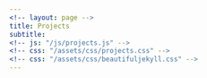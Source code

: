 ```yaml
---
<!-- layout: page -->
title: Projects
subtitle: 
<!-- js: "/js/projects.js" -->
<!-- css: "/assets/css/projects.css" -->
<!-- css: "/assets/css/beautifuljekyll.css" -->
---
```


<style>
	#table_cv {
	  /*border-collapse: collapse;
	  width: 100%;
	  height:200px;*/
	  /*background-color: #111111; */
	  position: relative;
	  /*color:white;*/
	}

	th, tr, td {
	  /*padding: 0px;*/
	  text-align: center;
	  /*border-bottom: 1px solid #ddd;*/
	  /*max-width: 55px;*/
	  /*height:100%;*/
	  background-color: #111111; 
	  
	}

	img {
	  width: 300px;
	  height:180px;  
	  vertical-align:top; 
	}

	.center{
		margin: auto;
		/*padding: 40px;*/
		display: flex;
  		justify-content: center;
	}

	#DivImage{	
			
  		justify-content: center;
  		border: 3px solid #73AD21;
  		display: block;
		width: 100%;
		height: 100%;
		margin: 0;
		padding: 0;
		text-align: center;
	}

	#subtitle_header{
		  padding: 60px;
		  text-align: left;
		  background: #1abc9c;
		  color: white;
		  font-size: 30px;
	}

	#title_header{
		  padding: 0px;
		  text-align: center;
		  background: #1abc9c;
		  color: white;
		  font-size: 72px;
		  font-family: "Lucida Console", "Courier New", monospace;
	}
</style>

<p style="display: none;" id="numRepos">0</p>

<script src="https://ajax.googleapis.com/ajax/libs/jquery/2.1.1/jquery.min.js"></script>

<div id="container">
  <div id="output"></div>
  <div id="output2"></div>
</div>

<script>
   
  function tableCreate(table_id,rows,cols){
    var body = document.body;
    tbl = document.createElement('table');
		tbl.id = table_id;

    var total_rows = Math.round(rows/2);
  
    for(var i = 0; i < total_rows; i++){
        var tr = tbl.insertRow();           
        for(var j = 0; j < cols; j++){            
            if(i == total_rows){   
            var td = tr.insertCell();               
                break;                
                
            } else {            
                var td = tr.insertCell();
                if(i == total_rows ){
                    td.setAttribute('rowSpan', '2');  
                    
                }
            }            
        }       
        
    }
    return tbl;
}
  
</script>

<script>
	function groupTable(input_list){
		tbl_element = tableCreate('table_cv',input_list.length,2);
		
		var i = 0, len = input_list.length;
		var row = 0;
    	var col = 0; 
		
	  while (i < len) {
		value = input_list[i];
		
		if (col == 0){

	            
	        var div1 = document.createElement("div");  
	        var div2 = document.createElement("div"); 
	        var div3 = document.createElement("div"); 

	          div1.id = "DivImage";

	          // div1.classList.add('center');
	          div2.classList.add('center');
	          div3.classList.add('center');								

	          var td = tbl_element.rows[row].cells[0];
							console.log("yeah3");
	          var img = document.createElement("img"); 							
							
	          img.src = value.images;              
	          img.onclick = function() {
	            window.location.href = value.url;
	          }
							
	          var a = document.createElement('a');
	          var linkText = document.createTextNode(value.name);
	          a.appendChild(linkText);
	              a.title = value.name;
	              a.href = value.url;
	              div1.appendChild(img);
	              div2.appendChild(a);              
	              div3.appendChild(document.createTextNode(value.description));
	              td.appendChild(div1)
	              td.appendChild(div2)
	              td.appendChild(div3)
	              col++;  

	            
            }else{
              var div1 = document.createElement("div");  
              var div2 = document.createElement("div"); 
              var div3 = document.createElement("div");

              div1.id = "DivImage";   

              div2.classList.add('center');
              div3.classList.add('center');
							console.log("gh");

              var td = tbl_element.rows[row].cells[1];
							console.log("gh");
              var img = document.createElement("img");
              img.src = value.images;
              var a = document.createElement('a');
              var linkText = document.createTextNode(value.name);
              a.appendChild(linkText);
              a.title = value.name;
              a.href = value.url;
              
              div1.appendChild(img);
              div2.appendChild(a);
              div3.appendChild(document.createTextNode(value.description));
              td.appendChild(div1)
              td.appendChild(div2)
              td.appendChild(div3)
              

              col=0;
              row++;        
            
            }
			i++;

	  }	
	return tbl_element;
		
	}
</script>

<script>
	

function getTotalRepos(url){

	var rowsInRepo = 0;

	$.ajax({
      method: "GET",
      cache: false,
      url: url,
      dataType: "json",
	  async : false, 
      success: function(data) {

        var key=0
        var rows = 0;
        for(key in data.projects) {
          if(data.projects.hasOwnProperty(key)) {
            rows++;
          }
        }
        
        //console.log(rows); 
        rowsInRepo = rows;
				//console.log(rowsInRepo);

      },
      
    });  
		
		return rowsInRepo;
}

</script>

<script>

  function tableFillData(){
    var url = "https://danieltobon43.pythonanywhere.com/projects";   

    var rowsInRepo = getTotalRepos(url);		
	console.log("total repos: ",rowsInRepo);
		
    var totalRepos = document.getElementById("numRepos");
	var contentVar = totalRepos.textContent;
	console.log("number in div: ",contentVar);
	if (contentVar == 0 || contentVar < rowsInRepo){
	    console.log("ADDING NEW REPOS...");
			//document.getElementById("numRepos").textContent = 32;
			
		 

	    $.ajax({
	      method: "GET",
	      cache: false,
	      url: url,
	      dataType: "json",
	      async : false, 
	      success: function(data) {

	        var key=0
	        var rows = 0;
	        for(key in data.projects) {
	          if(data.projects.hasOwnProperty(key)) {
	            rows++;
	          }
	        }
	        
	        console.log(rows); 

	        


	        data = JSON.stringify([data.projects]);    
	        data = JSON.parse(data);
	        
	        table = tableCreate("table",rows,2);
	        
	        var row = 0;
	        var col = 0;   
					
					var list_cv_projects = [];
					
					data.forEach(obj => {
	          Object.entries(obj).forEach(([key, value]) => {
	          		if (value.topics.includes('opencv')){
									console.log("repo: " + value.name + " has topic: opencv");
									list_cv_projects.push(value);
								}          	
	          }); 
	        }); 

			var title = document.createElement('h1');
	        title.textContent  = "Projects";
	        

			// var title = document.createElement('h');
			// title = "Projects"
			title.id = 'title_header';
	        var sub_div0 = document.createElement('div');
			sub_div0.appendChild(title);
	        document.getElementById('output').appendChild(sub_div0);
					
			var sub_title = document.createElement('h');
			sub_title.id = 'subtitle_header';

	        sub_title = "Computer Vision";
	        var sub_div1 = document.createElement('div');
			sub_div1.appendChild(document.createTextNode(sub_title));
	        document.getElementById('output').appendChild(sub_div1);
					
			tbl2 = groupTable(list_cv_projects);

			var sub_div2 = document.createElement('div');
			sub_div2.appendChild(tbl2);
			document.getElementById('output').appendChild(sub_div2);

			sub_title = "Other";
	        var sub_div3 = document.createElement('div');
			sub_div3.appendChild(document.createTextNode(sub_title));
	        document.getElementById('output').appendChild(sub_div3);
			
			console.log(list_cv_projects);
			var i = 0, len = list_cv_projects.length;
			while (i < len) {
					// your code
					i++;
					console.log("yea");
			}
					
	        data.forEach(obj => {
	          Object.entries(obj).forEach(([key, value]) => {

	          	

	          		if(value.name=='danieltobon43.github.io' || value.name == 'danielTobon43'){
	          			return;
	          		}
	                      
		            if (col == 0){
		            
		              var div1 = document.createElement("div");  
		              var div2 = document.createElement("div"); 
		              var div3 = document.createElement("div"); 
									<!-- div2.setAttribute("id", "Div2"); -->
									
									div2.id = "Div2";						
								
								

		              // div1.classList.add('center');
		              div2.classList.add('center');
		              div3.classList.add('center');

		              var td = table.rows[row].cells[0];
		              var img = document.createElement("img");             
		              img.src = value.images;              
		              img.onclick = function() {
		                window.location.href = value.url;
		              }
		              var a = document.createElement('a');
		              var linkText = document.createTextNode(value.name);
		              a.appendChild(linkText);
		              a.title = value.name;
		              a.href = value.url;
		              div1.appendChild(img);
		              div2.appendChild(a);              
		              div3.appendChild(document.createTextNode(value.description));
		              td.appendChild(div1)
		              td.appendChild(div2)
		              td.appendChild(div3)
		              col++;  
		            
		            }else{
		              var div1 = document.createElement("div");  
		              var div2 = document.createElement("div"); 
		              var div3 = document.createElement("div");    

		              div2.classList.add('center');
		              div3.classList.add('center');

		              var td = table.rows[row].cells[1];
		              var img = document.createElement("img");
		              img.src = value.images;
		              var a = document.createElement('a');
		              var linkText = document.createTextNode(value.name);
		              a.appendChild(linkText);
		              a.title = value.name;
		              a.href = value.url;
		              
		              div1.appendChild(img);
		              div2.appendChild(a);
		              div3.appendChild(document.createTextNode(value.description));
		              td.appendChild(div1)
		              td.appendChild(div2)
		              td.appendChild(div3)
		              
		             
		              col=0;
		              row++;        
		            
		            }       

	          	

	          	
	          }); 
	        }); 

	      
	        // document.body.appendChild(table);     
	        document.getElementById('output').appendChild(table);
	        // document.getElementById('output').innerHTML = table;
	      },
	      error: function(error) {
	        //What do you want to do with the error?
	        document.getElementById('output2').innerHTML = "error nene";
	      },
	    }); 
		totalRepos.textContent = rowsInRepo;

	}else{
			console.log("NOT NEW REPOS!");
	     
	        return false;
	} 

  }
  

 tableFillData(); 
</script>

<script>
  function urlRepo(text,url) {
  var str = text;
  var result = str.link(url);
  return result;
}
</script>




